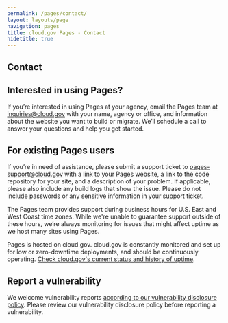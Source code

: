 ```yaml
---
permalink: /pages/contact/
layout: layouts/page
navigation: pages
title: cloud.gov Pages - Contact
hidetitle: true
---
```



<section class="usa-section usa-prose">
  <h1>Contact</h1>
  <div class="grid-row">
    <h2>Interested in using Pages?</h2>
    <p>If you’re interested in using Pages at your agency, email the Pages team at <a href="mailto:inquiries@cloud.gov?body=What%27s%20your%20name%3F%0A%0AWhat%20agency%20or%20office%20do%20you%20work%20for%3F%0A%0AWhat%27s%20your%20job%20title%20or%20role%3F%0A%0ATell%20us%20a%20little%20about%20your%20website%20project%20or%20your%20questions%20about%20Pages:%0A%0AIf%20you%27d%20like%20us%20to%20call%20you%2C%20what%27s%20your%20phone%20number%20and%20when%20might%20be%20a%20good%20time%3F%0A">inquiries@cloud.gov</a> with your name, agency or office, and information about the website you want to build or migrate. We’ll schedule a call to answer your questions and help you get started.</p>
  </div>
  <div class="grid-row">
    <h2>For existing Pages users</h2>
    <p>
      If you’re in need of assistance, please submit a support ticket to <a href="mailto:pages-support@cloud.gov">pages-support@cloud.gov</a> with a link to your Pages website, a link to the code repository for your site, and a description of your problem. If applicable, please also include any build logs that show the issue. Please do not include passwords or any sensitive information in your support ticket.
    </p>
    <p>
      The Pages team provides support during business hours for U.S. East and West Coast time zones. While we're unable to guarantee support outside of these hours, we’re always monitoring for issues that might affect uptime as we host many sites using Pages.
    </p>
    <p>
      Pages is hosted on cloud.gov. cloud.gov is constantly monitored and set up for low or zero-downtime deployments, and should be continuously operating. <a href="https://cloudgov.statuspage.io">Check cloud.gov's current status and history of uptime</a>.
    </p>
  </div>
  <div class="grid-row">
    <h2>Report a vulnerability</h2>
    <p>
      We welcome vulnerability reports <a href="https://www.gsa.gov/vulnerability-disclosure-policy">according to our vulnerability disclosure policy</a>. Please review our vulnerability disclosure policy before reporting a vulnerability.
    </p>
  </div>
</section>
